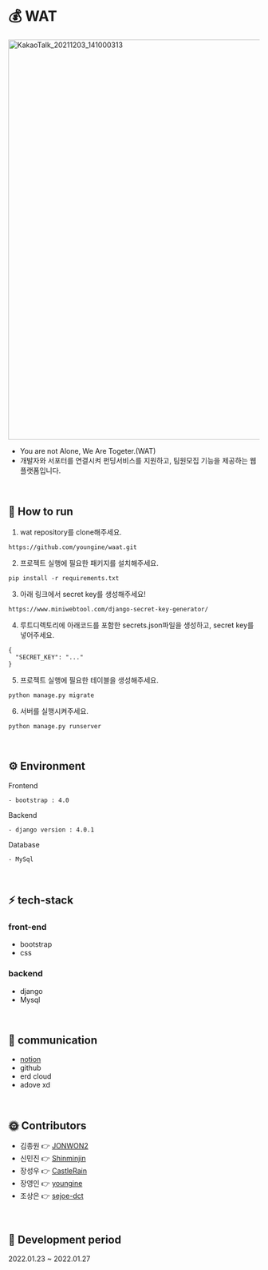 # 💰 WAT 

<img width="800" alt="KakaoTalk_20211203_141000313" src="https://user-images.githubusercontent.com/76805997/151272266-faafe1c6-a67a-4216-bd3c-674d529c24c5.PNG">

- You are not Alone, We Are Togeter.(WAT)
- 개발자와 서포터를 연결시켜 펀딩서비스를 지원하고, 팀원모집 기능을 제공하는 웹 플랫폼입니다. 
<br>


## 🚗 How to run
1. wat repository를 clone해주세요.
```
https://github.com/youngine/waat.git
```
2. 프로젝트 실행에 필요한 패키지를 설치해주세요.
```
pip install -r requirements.txt
```
3. 아래 링크에서 secret key를 생성해주세요!
```
https://www.miniwebtool.com/django-secret-key-generator/ 
```
4. 루트디렉토리에 아래코드를 포함한 secrets.json파일을 생성하고, secret key를 넣어주세요.
```
{
  "SECRET_KEY": "..."
}
```
5. 프로젝트 실행에 필요한 테이블을 생성해주세요.
```
python manage.py migrate
```
6. 서버를 실행시켜주세요.
```
python manage.py runserver
```
<br>

## ⚙ Environment

Frontend
```
- bootstrap : 4.0
```

Backend
```
- django version : 4.0.1
```

Database
```
- MySql
```

<br>

## ⚡ tech-stack

### front-end
- bootstrap
- css

### backend
- django
- Mysql

<br>

## 📃 communication
- [notion](https://www.notion.so/4-WAT-4cc11ebb588e4f10987c47de0a0c49ba)
- github
- erd cloud
- adove xd

<br>

## 🌞 Contributors
- 김종원 👉 [JONWON2](https://github.com/JONWON2)
- 신민진 👉 [Shinminjin](https://github.com/Shinminjin)
- 장성우 👉 [CastleRain](https://github.com/CastleRain)
- 장영인 👉 [youngine](https://github.com/youngine)
- 조상은 👉 [sejoe-dct](https://github.com/sejoe-dct)

<br>

## 📅 Development period
2022.01.23 ~ 2022.01.27
